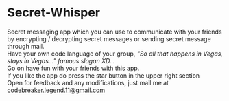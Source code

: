 # Secret-Whisper
Secret messaging app which you can use to communicate with your friends by encrypting / decrypting secret messages or sending secret message through mail.<br/>
Have your own code language of your group, <i>"So all that happens in Vegas, stays in Vegas..." famous slogan XD...</i><br/>
Go on have fun with your friends with this app. <br/>
If you like the app do press the star button in the upper right section<br/>
Open for feedback and any modifications, just mail me at codebreaker.legend.11@gmail.com<br/>
